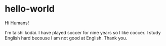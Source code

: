 # hello-world

Hi Humans!

I'm taishi kodai. I have played soccer for nine years so I like coccer.
I study English hard becouse I am not good at English. Thank you.


